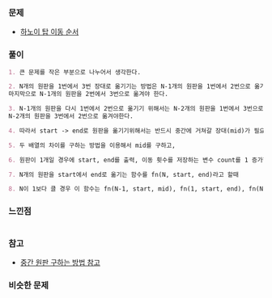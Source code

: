 ### 문제

- [하노이 탑 이동 순서](https://www.acmicpc.net/problem/11729)

### 풀이

```markdown
1. 큰 문제를 작은 부분으로 나누어서 생각한다.

2. N개의 원판을 1번에서 3번 장대로 옮기기는 방법은 N-1개의 원판을 1번에서 2번으로 옮기고 1개의 원판을 1번에서 3번으로 옮기고,
마지막으로 N-1개의 원판을 2번에서 3번으로 옮겨야 한다.

3. N-1개의 원판을 다시 1번에서 2번으로 옮기기 위해서는 N-2개의 원판을 1번에서 3번으로 옮기고, 1개의 원판을 1번에서 2번으로 옮긴 다음,
N-2개의 원판을 3번에서 2번으로 옮겨야한다.

4. 따라서 start -> end로 원판을 옮기기위해서는 반드시 중간에 거쳐갈 장대(mid)가 필요하다.

5. 두 배열의 차이를 구하는 방법을 이용해서 mid를 구하고,

6. 원판이 1개일 경우에 start, end를 출력, 이동 횟수를 저장하는 변수 count를 1 증가한다.

7. N개의 원판을 start에서 end로 옮기는 함수를 fn(N, start, end)라고 할때

8. N이 1보다 클 경우 이 함수는 fn(N-1, start, mid), fn(1, start, end), fn(N-1, mid, end)를 차례로 실행시킨 것과 같다.
```

### 느낀점

```markdown

```

### 참고

- [중간 원판 구하는 방법 참고](https://dip0cean.tistory.com/14)


### 비슷한 문제